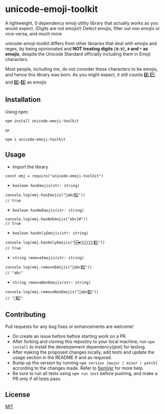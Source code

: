# unicode-emoji-toolkit

A lightweight, 0 dependency emoji utility library that actually works as you would expect. (Digits are not emojis!) Detect emojis, filter out non emojis or vice-versa, and much more

unicode-emoji-toolkit differs from other libraries that deal with emojis and regex, by being opinionated and **NOT treating digits `[0-9]`, `#` and `*` as emojis**, despite the Unicode Standard officially including them in Emoji characters.

Most people, including me, do not consider these characters to be emojis, and hence this library was born. As you might expect, it still counts #️⃣,*️⃣ and 0️⃣-9️⃣ as emojis

## Installation

Using npm:

```
npm install unicode-emoji-toolkit
```
or
```
npm i unicode-emoji-toolkit
```

## Usage

- Import the library

```
const emj = require("unicode-emoji-toolkit")
```

- `boolean hasEmojis(str: string)`

```
console.log(emj.hasEmojis("💜abc1️⃣"))
// true
```

- `boolean hasNoEmojis(str: string)`

```
console.log(emj.hasNoEmojis("abc1#"))
// true
```

- `boolean hasOnlyEmojis(str: string)`

```
console.log(emj.hasOnlyEmojis("🆗❤🧡💛💲💚💝💜1️⃣"))
// true
```

- `string removeEmojis(str: string)`

```
console.log(emj.removeEmojis("💜abc1️⃣"))
// "abc"
```

- `string removeNonEmojis(str: string)`
  
```
console.log(emj.removeNonEmojis("💜abc1️⃣"))
// "💜1️⃣"
```

## Contributing

Pull requests for any bug fixes or enhancements are welcome! 

- Do create an issue before before starting work on a PR. 
- After forking and cloning this repositry to your local machine, run `npm install` to install the developement dependency(jest) for testing.
- After making the proposed changes locally, add tests and update the usage section in the README if and as required.
- Bump up the version by running `npm version [major | minor | patch]` according to the changes made. Refer to [SemVer](https://semver.org) for more help. 
- Be sure to run all tests using `npm run test` before pushing, and make a PR only if all tests pass.

## License

[MIT](https://choosealicense.com/licenses/mit/)
